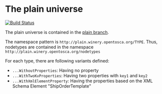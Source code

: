 # The plain universe

[![Build Status](https://circleci.com/gh/winery/test-repository/tree/plain.svg?style=shield)](https://circleci.com/gh/winery/test-repository/tree/plain)

The plain universe is contained in the [plain branch](https://github.com/winery/test-repository/tree/plain).

The namespace pattern is `http://plain.winery.opentosca.org/TYPE`.
Thus, nodetypes are contained in the namespace `http://plain.winery.opentosca.org/nodetypes`

For each type, there are following variants defined:

- `...WithoutProperties`: Having no property
- `...WithTwoKvProperties`: Having two properties with `key1` and `key2`
- `...WithXmlElementProperty`: Having the properties based on the XML Schema Element "ShipOrderTemplate"
